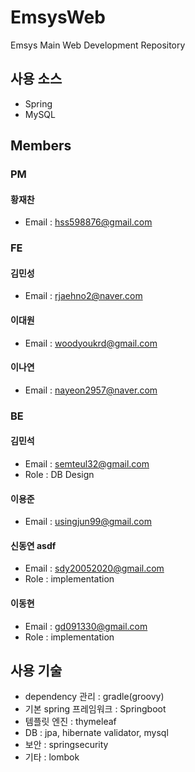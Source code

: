 # EmsysWeb
Emsys Main Web Development Repository
## 사용 소스
- Spring
- MySQL

## Members
### PM
#### 황재찬
- Email : hss598876@gmail.com
### FE
#### 김민성
- Email : rjaehno2@naver.com
#### 이대원
- Email : woodyoukrd@gmail.com
#### 이나연
- Email : nayeon2957@naver.com
### BE
#### 김민석
- Email : semteul32@gmail.com
- Role : DB Design
#### 이용준
- Email : usingjun99@gmail.com
#### 신동연 asdf
- Email : sdy20052020@gmail.com
- Role : implementation
#### 이동현 
- Email : gd091330@gmail.com
- Role : implementation

## 사용 기술
* dependency 관리 : gradle(groovy)
* 기본 spring 프레임워크 : Springboot
* 템플릿 엔진 : thymeleaf
* DB : jpa, hibernate validator, mysql
* 보안 : springsecurity
* 기타 : lombok